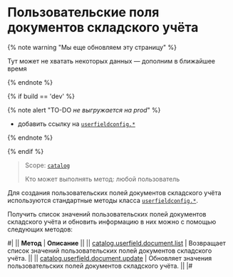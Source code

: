 # Пользовательские поля документов складского учёта

{% note warning "Мы еще обновляем эту страницу" %}

Тут может не хватать некоторых данных — дополним в ближайшее время

{% endnote %}

{% if build == 'dev' %}

{% note alert "TO-DO _не выгружается на prod_" %}

- добавить ссылку на [`userfieldconfig.*`](.)
  
{% endnote %}

{% endif %}

> Scope: [`catalog`](../../scopes/permissions.md)
>
> Кто может выполнять метод: любой пользователь

Для создания пользовательских полей документов складского учёта используются стандартные методы класса [`userfieldconfig.*`](.).

Получить список значений пользовательских полей документов складского учёта и обновить информацию в них можно с помощью следующих методов:

#|
|| **Метод** | **Описание** ||
|| [catalog.userfield.document.list](./catalog-userfield-document-list.md) | Возвращает список значений пользовательских полей документов складского учёта. ||
|| [catalog.userfield.document.update](./catalog-userfield-document-update.md) | Обновляет значения пользовательских полей документов складского учёта. ||
|#
